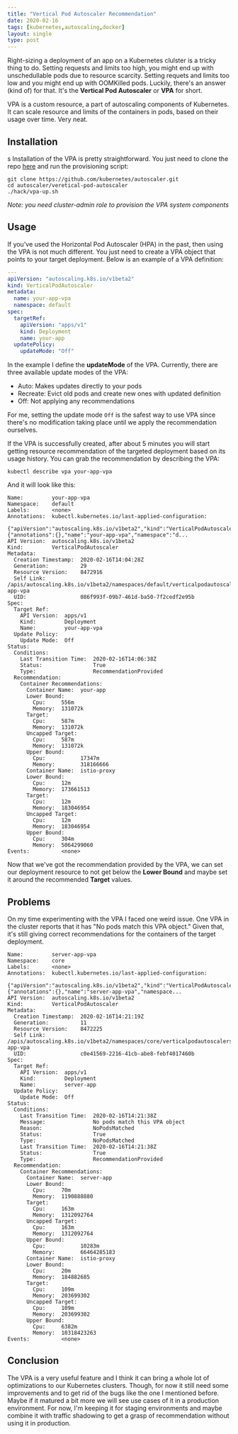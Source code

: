```yaml
---
title: "Vertical Pod Autoscaler Recommendation"
date: 2020-02-16
tags: [kubernetes,autoscaling,docker]
layout: single
type: post
---
```


Right-sizing a deployment of an app on a Kubernetes clulster is a tricky thing to do. Setting requests and limits too high, you might end up with unschedullable pods due to resource scarcity. Setting requets and limits too low and you might end up with OOMKilled pods. Luckily, there's an answer (kind of) for that. It's the **Vertical Pod Autoscaler** or **VPA** for short.

VPA is a custom resource, a part of autoscaling components of Kubernetes. It can scale resource and limits of the containers in pods, based on their usage over time. Very neat.

## Installation
s
Installation of the VPA is pretty straightforward. You just need to clone the repo [here](https://github.com/kubernetes/autoscaler/tree/master/vertical-pod-autoscaler) and run the provisioning script:

```
git clone https://github.com/kubernetes/autoscaler.git
cd autoscaler/veretical-pod-autoscaler
./hack/vpa-up.sh
```

*Note: you need cluster-admin role to provision the VPA system components*

## Usage

If you've used the Horizontal Pod Autoscaler (HPA) in the past, then using the VPA is not much different. You just need to create a VPA object that points to your target deployment. Below is an example of a VPA definition:

```yaml
---
apiVersion: "autoscaling.k8s.io/v1beta2"
kind: VerticalPodAutoscaler
metadata:
  name: your-app-vpa
  namespace: default
spec:
  targetRef:
    apiVersion: "apps/v1"
    kind: Deployment
    name: your-app
  updatePolicy:
    updateMode: "Off"
```

In the example I define the **updateMode** of the VPA. Currently, there are three available update modes of the VPA:
- Auto: Makes updates directly to your pods
- Recreate: Evict old pods and create new ones with updated definition
- Off: Not applying any recommendations

For me, setting the update mode `Off` is the safest way to use VPA since there's no modification taking place until we apply the recommendation ourselves.

If the VPA is successfully created, after about 5 minutes you will start getting resource recommendation of the targeted deployment based on its usage history. You can grab the recommendation by describing the VPA:


```
kubectl describe vpa your-app-vpa
```

And it will look like this:
```
Name:         your-app-vpa
Namespace:    default
Labels:       <none>
Annotations:  kubectl.kubernetes.io/last-applied-configuration:
                {"apiVersion":"autoscaling.k8s.io/v1beta2","kind":"VerticalPodAutoscaler","metadata":{"annotations":{},"name":"your-app-vpa","namespace":"d...
API Version:  autoscaling.k8s.io/v1beta2
Kind:         VerticalPodAutoscaler
Metadata:
  Creation Timestamp:  2020-02-16T14:04:28Z
  Generation:          29
  Resource Version:    8472916
  Self Link:           /apis/autoscaling.k8s.io/v1beta2/namespaces/default/verticalpodautoscalers/your-app-vpa
  UID:                 086f993f-09b7-461d-ba50-7f2cedf2e95b
Spec:
  Target Ref:
    API Version:  apps/v1
    Kind:         Deployment
    Name:         your-app-vpa
  Update Policy:
    Update Mode:  Off
Status:
  Conditions:
    Last Transition Time:  2020-02-16T14:06:38Z
    Status:                True
    Type:                  RecommendationProvided
  Recommendation:
    Container Recommendations:
      Container Name:  your-app
      Lower Bound:
        Cpu:     556m
        Memory:  131072k
      Target:
        Cpu:     587m
        Memory:  131072k
      Uncapped Target:
        Cpu:     587m
        Memory:  131072k
      Upper Bound:
        Cpu:           17347m
        Memory:        318166666
      Container Name:  istio-proxy
      Lower Bound:
        Cpu:     12m
        Memory:  173661513
      Target:
        Cpu:     12m
        Memory:  183046954
      Uncapped Target:
        Cpu:     12m
        Memory:  183046954
      Upper Bound:
        Cpu:     304m
        Memory:  5064299060
Events:          <none>
```

Now that we've got the recommendation provided by the VPA, we can set our deployment resource to not get below the **Lower Bound** and maybe set it around the recommended **Target** values. 


## Problems

On my time experimenting with the VPA I faced one weird issue. One VPA in the cluster reports that it has "No pods match this VPA object." Given that, it's still giving correct recommendations for the containers of the target deployment.

```
Name:         server-app-vpa
Namespace:    core
Labels:       <none>
Annotations:  kubectl.kubernetes.io/last-applied-configuration:
                {"apiVersion":"autoscaling.k8s.io/v1beta2","kind":"VerticalPodAutoscaler","metadata":{"annotations":{},"name":"server-app-vpa","namespace...
API Version:  autoscaling.k8s.io/v1beta2
Kind:         VerticalPodAutoscaler
Metadata:
  Creation Timestamp:  2020-02-16T14:21:19Z
  Generation:          11
  Resource Version:    8472225
  Self Link:           /apis/autoscaling.k8s.io/v1beta2/namespaces/core/verticalpodautoscalers/server-app-vpa
  UID:                 c0e41569-2216-41cb-abe8-febf4017460b
Spec:
  Target Ref:
    API Version:  apps/v1
    Kind:         Deployment
    Name:         server-app
  Update Policy:
    Update Mode:  Off
Status:
  Conditions:
    Last Transition Time:  2020-02-16T14:21:38Z
    Message:               No pods match this VPA object
    Reason:                NoPodsMatched
    Status:                True
    Type:                  NoPodsMatched
    Last Transition Time:  2020-02-16T14:21:38Z
    Status:                True
    Type:                  RecommendationProvided
  Recommendation:
    Container Recommendations:
      Container Name:  server-app
      Lower Bound:
        Cpu:     70m
        Memory:  1190888880
      Target:
        Cpu:     163m
        Memory:  1312092764
      Uncapped Target:
        Cpu:     163m
        Memory:  1312092764
      Upper Bound:
        Cpu:           10283m
        Memory:        66464285183
      Container Name:  istio-proxy
      Lower Bound:
        Cpu:     20m
        Memory:  184882685
      Target:
        Cpu:     109m
        Memory:  203699302
      Uncapped Target:
        Cpu:     109m
        Memory:  203699302
      Upper Bound:
        Cpu:     6382m
        Memory:  10318423263
Events:          <none>
```

## Conclusion

The VPA is a very useful feature and I think it can bring a whole lot of optimizations to our Kubernetes clusters. Though, for now it still need some improvements and to get rid of the bugs like the one I mentioned before. Maybe if it matured a bit more we will see use cases of it in a production environment. For now, I'm keeping it for staging environments and maybe combine it with traffic shadowing to get a grasp of recommendation without using it in production.
